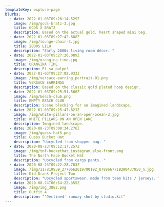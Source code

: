 ```yaml
---
templateKey: explore-page
blurbs:
  - date: 2022-01-03T09:28:14.529Z
    image: /img/gcds-bratz-3.jpg
    title: GCDS X BRATZ
    description: Based on the actual gold, heart shaped mini bag.
  - date: 2022-01-03T09:27:42.688Z
    image: /img/lounge-chair-2.jpg
    title: 2000S LILO
    description: "Early 2000s living room décor. "
  - date: 2022-01-03T09:27:26.089Z
    image: /img/orangina-time.jpg
    title: ORANGINA TIME
    description: Et sa pulpe!
  - date: 2022-01-03T09:27:02.933Z
    image: /img/versace-earring_portrait-01.png
    title: VERSACE EARRINGS
    description: Based on the classic gold plated hoop design.
  - date: 2022-01-03T09:25:51.560Z
    image: /img/beach-club.png
    title: EMPTY BEACH CLUB
    description: Scene blocking for an imagined landscape.
  - date: 2022-01-03T09:25:47.821Z
    image: /img/white-pillars-on-an-open-ocean-2.jpg
    title: WHITE PILLARS ON AN OPEN LAKE
    description: Imagined landscape.
  - date: 2020-08-23T09:08:34.276Z
    image: /img/guess-hat5.png
    title: Guess Bucket Hat
    description: "Upcycled from shopper bag. "
  - date: 2020-08-23T09:12:17.257Z
    image: /img/tnf-buckethat_instagram_also-front.png
    title: The North Face Bucket Hat
    description: "Upcycled from cargo pants. "
  - date: 2020-08-23T09:22:28.703Z
    image: /img/117819859_2770662019700192_8789667718290437950_n.jpg
    title: Kid Drank Project Two
    description: "Upcycled sportswear, made from team kits / jerseys. "
  - date: 2020-08-24T06:54:22.355Z
    image: /img/img_3882.png
    title: Outfit 4
    description: "'Declined' runway shot by studio.kit"
---
```

